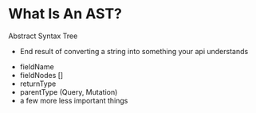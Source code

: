 # What Is An AST?

Abstract Syntax Tree

- End result of converting a string into something your api understands

* fieldName
* fieldNodes []
* returnType
* parentType (Query, Mutation)
* a few more less important things
